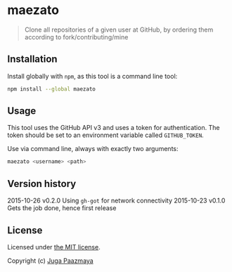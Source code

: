 # maezato

> Clone all repositories of a given user at GitHub,
> by ordering them according to fork/contributing/mine

## Installation

Install globally with `npm`, as this tool is a command line tool:

```sh
npm install --global maezato
```

## Usage

This tool uses the GitHub API v3 and uses a token for authentication.
The token should be set to an environment variable called `GITHUB_TOKEN`.

Use via command line, always with exactly two arguments:

```sh
maezato <username> <path>
```

## Version history

2015-10-26    v0.2.0    Using `gh-got` for network connectivity
2015-10-23    v0.1.0    Gets the job done, hence first release

## License

Licensed under [the MIT license](LICENSE).

Copyright (c) [Juga Paazmaya](http://paazmaya.fi)
